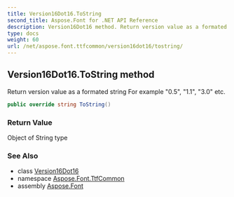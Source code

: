 ```yaml
---
title: Version16Dot16.ToString
second_title: Aspose.Font for .NET API Reference
description: Version16Dot16 method. Return version value as a formated string For example 0.5 1.1 3.0 etc
type: docs
weight: 60
url: /net/aspose.font.ttfcommon/version16dot16/tostring/
---
```

## Version16Dot16.ToString method

Return version value as a formated string For example "0.5", "1.1", "3.0" etc.

```csharp
public override string ToString()
```

### Return Value

Object of String type

### See Also

* class [Version16Dot16](../)
* namespace [Aspose.Font.TtfCommon](../../version16dot16/)
* assembly [Aspose.Font](../../../)


